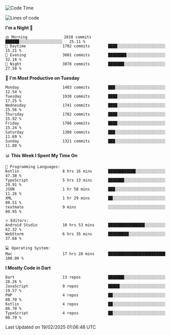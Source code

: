 <!--START_SECTION:waka-->
![Code Time](http://img.shields.io/badge/Code%20Time-1%2C102%20hrs%206%20mins-blue)

![Lines of code](https://img.shields.io/badge/From%20Hello%20World%20I%27ve%20Written-3.8%20million%20lines%20of%20code-blue)

**I'm a Night 🦉** 

```text
🌞 Morning                2810 commits        ██████░░░░░░░░░░░░░░░░░░░   25.11 % 
🌆 Daytime                1702 commits        ████░░░░░░░░░░░░░░░░░░░░░   15.21 % 
🌃 Evening                3601 commits        ████████░░░░░░░░░░░░░░░░░   32.18 % 
🌙 Night                  3078 commits        ███████░░░░░░░░░░░░░░░░░░   27.50 % 
```
📅 **I'm Most Productive on Tuesday** 

```text
Monday                   1403 commits        ███░░░░░░░░░░░░░░░░░░░░░░   12.54 % 
Tuesday                  1930 commits        ████░░░░░░░░░░░░░░░░░░░░░   17.25 % 
Wednesday                1741 commits        ████░░░░░░░░░░░░░░░░░░░░░   15.56 % 
Thursday                 1782 commits        ████░░░░░░░░░░░░░░░░░░░░░   15.92 % 
Friday                   1706 commits        ████░░░░░░░░░░░░░░░░░░░░░   15.24 % 
Saturday                 1308 commits        ███░░░░░░░░░░░░░░░░░░░░░░   11.69 % 
Sunday                   1321 commits        ███░░░░░░░░░░░░░░░░░░░░░░   11.80 % 
```


📊 **This Week I Spent My Time On** 

```text
💬 Programming Languages: 
Kotlin                   8 hrs 16 mins       ████████████░░░░░░░░░░░░░   47.38 % 
TypeScript               5 hrs 13 mins       ███████░░░░░░░░░░░░░░░░░░   29.91 % 
JSON                     1 hr 58 mins        ███░░░░░░░░░░░░░░░░░░░░░░   11.26 % 
XML                      1 hr 29 mins        ██░░░░░░░░░░░░░░░░░░░░░░░   08.51 % 
textmate                 9 mins              ░░░░░░░░░░░░░░░░░░░░░░░░░   00.95 % 

🔥 Editors: 
Android Studio           10 hrs 53 mins      ████████████████░░░░░░░░░   62.32 % 
WebStorm                 6 hrs 35 mins       █████████░░░░░░░░░░░░░░░░   37.68 % 

💻 Operating System: 
Mac                      17 hrs 28 mins      █████████████████████████   100.00 % 
```

**I Mostly Code in Dart** 

```text
Dart                     13 repos            ███████░░░░░░░░░░░░░░░░░░   28.26 % 
JavaScript               9 repos             █████░░░░░░░░░░░░░░░░░░░░   19.57 % 
PHP                      4 repos             ██░░░░░░░░░░░░░░░░░░░░░░░   08.70 % 
Kotlin                   4 repos             ██░░░░░░░░░░░░░░░░░░░░░░░   08.70 % 
TypeScript               4 repos             ██░░░░░░░░░░░░░░░░░░░░░░░   08.70 % 
```




 Last Updated on 19/02/2025 01:06:48 UTC
<!--END_SECTION:waka-->
